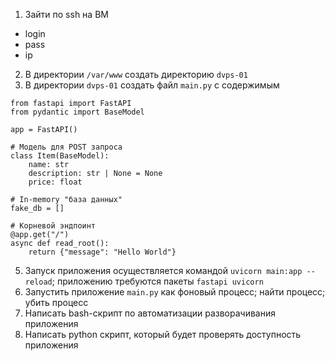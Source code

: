 1) Зайти по ssh на ВМ 
- login
- pass
- ip
2) В директории `/var/www` создать директорию `dvps-01`
3) В директории `dvps-01` создать файл `main.py` с содержимым
```
from fastapi import FastAPI
from pydantic import BaseModel

app = FastAPI()

# Модель для POST запроса
class Item(BaseModel):
    name: str
    description: str | None = None
    price: float

# In-memory "база данных"
fake_db = []

# Корневой эндпоинт
@app.get("/")
async def read_root():
    return {"message": "Hello World"}
```
5) Запуск приложения осуществляется командой `uvicorn main:app --reload`; приложению требуются пакеты `fastapi uvicorn`
6) Запустить приложение `main.py` как фоновый процесс; найти процесс; убить процесс
7) Написать bash-скрипт по автоматизации разворачивания приложения
8) Написать python скрипт, который будет проверять доступность приложения

